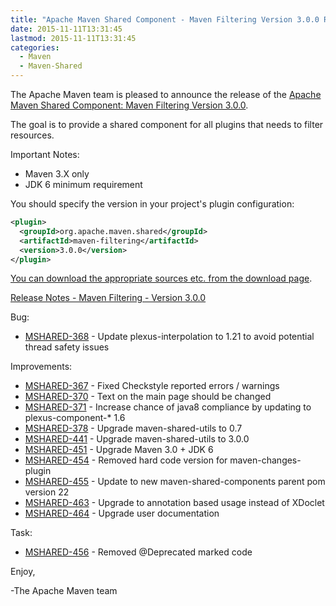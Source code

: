 ```yaml
---
title: "Apache Maven Shared Component - Maven Filtering Version 3.0.0 Released"
date: 2015-11-11T13:31:45
lastmod: 2015-11-11T13:31:45
categories:
  - Maven
  - Maven-Shared
---
```

The Apache Maven team is pleased to announce the release of the 
[Apache Maven Shared Component: Maven Filtering Version 3.0.0](http://maven.apache.org/shared/maven-filtering/).

The goal is to provide a shared component for all plugins that needs to filter
resources.

Important Notes:

 * Maven 3.X only
 * JDK 6 minimum requirement

You should specify the version in your project's plugin configuration:

```xml
<plugin>
  <groupId>org.apache.maven.shared</groupId>
  <artifactId>maven-filtering</artifactId>
  <version>3.0.0</version>
</plugin>
```

[You can download the appropriate sources etc. from the download page](http://maven.apache.org/shared/maven-filtering/download.cgi).


<!-- more -->

[Release Notes - Maven Filtering - Version 3.0.0](https://issues.apache.org/jira/secure/ReleaseNote.jspa?projectId=12317922&version=12331472)

Bug:

 * [MSHARED-368](https://issues.apache.org/jira/browse/MSHARED-368) -  Update plexus-interpolation to 1.21 to avoid potential thread safety issues

Improvements:

 * [MSHARED-367](https://issues.apache.org/jira/browse/MSHARED-367) -  Fixed Checkstyle reported errors / warnings
 * [MSHARED-370](https://issues.apache.org/jira/browse/MSHARED-370) -  Text on the main page should be changed
 * [MSHARED-371](https://issues.apache.org/jira/browse/MSHARED-371) -  Increase chance of java8 compliance by updating to plexus-component-* 1.6
 * [MSHARED-378](https://issues.apache.org/jira/browse/MSHARED-378) -  Upgrade maven-shared-utils to 0.7
 * [MSHARED-441](https://issues.apache.org/jira/browse/MSHARED-441) -  Upgrade maven-shared-utils to 3.0.0
 * [MSHARED-451](https://issues.apache.org/jira/browse/MSHARED-451) -  Upgrade Maven 3.0 + JDK 6
 * [MSHARED-454](https://issues.apache.org/jira/browse/MSHARED-454) -  Removed hard code version for maven-changes-plugin
 * [MSHARED-455](https://issues.apache.org/jira/browse/MSHARED-455) -  Update to new maven-shared-components parent pom version 22
 * [MSHARED-463](https://issues.apache.org/jira/browse/MSHARED-463) -  Upgrade to annotation based usage instead of XDoclet
 * [MSHARED-464](https://issues.apache.org/jira/browse/MSHARED-464) -  Upgrade user documentation

Task:

 * [MSHARED-456](https://issues.apache.org/jira/browse/MSHARED-456) -  Removed @Deprecated marked code

Enjoy,

-The Apache Maven team
